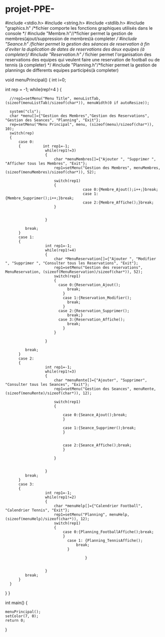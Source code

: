 # projet-PPE-
#include <stdio.h>
#include <string.h>
#include <stdlib.h>
#include "graphics.h" /*fichier comporte les fonctions graphiques utilisés dans le console */
#include "Membre.h"//*fichier permet la gestion de membres(ajout/suppression de membres)à completer */
#include "Seance.h" /*fichier permet la gestion des séances de reservation à fin d'eviter la duplication de dates de reservations des deux equipes (à completer)*/
#include "Reservation.h" /* fichier permet l'organisation des reservations des equipes qui veulent faire une reservation de football ou de tennis  (à completer) */
#include "Planning.h"/*fichier  permet la gestion de plannings de differents equipes participés(à completer) 



void menuPrincipal()
{
	  int i=0;

  int rep = -1;
  while(rep!=4 )
  {
               
               
      //rep1=setMenu("Menu Title", menuListTab, (sizeof(menuListTab)/sizeof(char*)), menuWidth(0 if autoResize));
               
      system("cls"); 
      char *menu[]={"Gestion des Membres","Gestion des Reservations", "Gestion des Seances", "Planning", "Exit"};
      rep=setMenu("Menu Principal", menu, (sizeof(menu)/sizeof(char*)), 10);
      switch(rep)
      {
          case 0:
          {          int rep1=-1;
                      while(rep1!=3)
                      {    
                          char *menuMembres[]={"Ajouter ", "Supprimer ", "Afficher tous les Membres", "Exit"};
                          rep1=setMenu("Gestion des Membres", menuMembres, (sizeof(menuMembres)/sizeof(char*)), 52);
                      		
                          switch(rep1)
                          {
                                       case 0:{Membre_Ajout();i++;}break;
                                       case 1:{Membre_Supprimer();i++;}break;
                                       case 2:{Membre_Affiche();}break;
                          }

                      
					  }
                      
             break;
          }
          case 1:
          {
                      int rep1=-1;
                      while(rep1!=4)
                      {    
                          char *MenuReservation[]={"Ajouter ", "Modifier ", "Supprimer ", "Consulter tous les Reservations", "Exit"};
                          rep1=setMenu("Gestion des reservations", MenuReservation, (sizeof(MenuReservation)/sizeof(char*)), 52);
                          switch(rep1)
                          {
                          	case 0:{Reservation_Ajout();
								break;
							  }
							  case 1:{Reservation_Modifier();
								break;
							  }
                          	case 2:{Reservation_Supprimer();
								break;}
                          	case 3:{Reservation_Affiche();
								break;
							  }							  
                          }
                      
					  }
                      
             break;
          }
          case 2:
          {
                      int rep1=-1;
                      while(rep1!=3)
                      {    
                          char *menuRente[]={"Ajouter", "Supprimer", "Consulter tous les Seances", "Exit"};
                          rep1=setMenu("Gestion des Seances", menuRente, (sizeof(menuRente)/sizeof(char*)), 12);
                      
                          switch(rep1)
                          {
                          	
							  case 0:{Seance_Ajout();break;
							  }

							  case 1:{Seance_Supprimer();break;
							  }                          	

                          	
							  case 2:{Seance_Affiche();break;
							  }

                          }
                      
                      
					  }
             break;
          }
          case 3:
          {
                      int rep1=-1;
                      while(rep1!=2)
                      {    
                          char *menuHelp[]={"Calendrier Football", "Calendrier Tennis", "Exit"};
                          rep1=setMenu("Planning", menuHelp, (sizeof(menuHelp)/sizeof(char*)), 12);
                          switch(rep1)
                          {
                          	  case 0:{Planning_FootballAffiche();break;
							  }
								case 1: {Planning_TennisAffiche();
									break;
								}
                          	
                                        }
                      
                      
					  }
             break;
          }
      }
      
  }
}



int main()
{
    
    menuPrincipal();
	setColor(7, 0);
    return 0;
}
